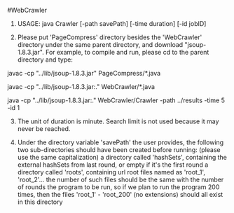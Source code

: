 #WebCrawler

 1) USAGE: java Crawler [-path savePath] [-time duration] [-id jobID]
 
 2) Please put 'PageCompress' directory besides the 'WebCrawler' directory under the same parent directory, and download "jsoup-1.8.3.jar". For example, to compile and run, please cd to the parent directory and type:
 
 javac -cp "../lib/jsoup-1.8.3.jar" PageCompress/*.java
 
 javac -cp "../lib/jsoup-1.8.3.jar:." WebCrawler/*.java
 
 java -cp "../lib/jsoup-1.8.3.jar:." WebCrawler/Crawler -path ../results -time 5 -id 1
 
 3) The unit of duration is minute. Search limit is not used because it may never be reached.
 
 4) Under the directory variable 'savePath' the user provides, the following two sub-directories should have been created before running: (please use the same capitalization)
 a directory called 'hashSets', containing the external hashSets from last round, or empty if it's the first round
 a directory called 'roots', containing url root files named as 'root_1', 'root_2'... the number of such files should be the same with the number of rounds the program to be run, so if we plan to run the program 200 times, then the files 'root_1' - 'root_200' (no extensions) should all exist in this directory
 
 
 
 
